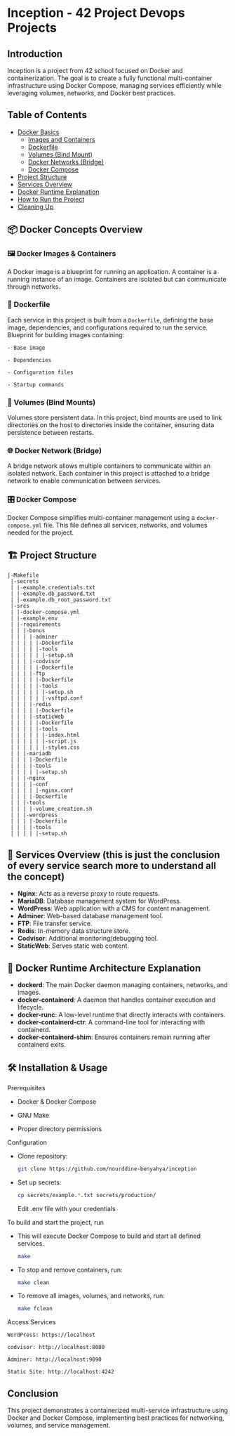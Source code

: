 # Inception - 42 Project Devops Projects

## Introduction
Inception is a project from 42 school focused on Docker and containerization. The goal is to create a fully functional multi-container infrastructure using Docker Compose, managing services efficiently while leveraging volumes, networks, and Docker best practices.

## Table of Contents
- [Docker Basics](#docker-basics)
  - [Images and Containers](#images-and-containers)
  - [Dockerfile](#dockerfile)
  - [Volumes (Bind Mount)](#volumes-bind-mount)
  - [Docker Networks (Bridge)](#docker-networks-bridge)
  - [Docker Compose](#docker-compose)
- [Project Structure](#project-structure)
- [Services Overview](#services-overview)
- [Docker Runtime Explanation](#docker-runtime-explanation)
- [How to Run the Project](#how-to-run-the-project)
- [Cleaning Up](#cleaning-up)

## 📦 Docker Concepts Overview
### 🖼️ Docker Images & Containers
A Docker image is a blueprint for running an application. A container is a running instance of an image. Containers are isolated but can communicate through networks.

### 📄 Dockerfile
Each service in this project is built from a `Dockerfile`, defining the base image, dependencies, and configurations required to run the service.
Blueprint for building images containing:

    - Base image

    - Dependencies

    - Configuration files

    - Startup commands

### 📂 Volumes (Bind Mounts)
Volumes store persistent data. In this project, bind mounts are used to link directories on the host to directories inside the container, ensuring data persistence between restarts.

### 🌐 Docker Network (Bridge)
A bridge network allows multiple containers to communicate within an isolated network. Each container in this project is attached to a bridge network to enable communication between services.

### 🎛️ Docker Compose
Docker Compose simplifies multi-container management using a `docker-compose.yml` file. This file defines all services, networks, and volumes needed for the project.

## 🏗️ Project Structure
```
|-Makefile
 |-secrets
 | |-example.credentials.txt
 | |-example.db_password.txt
 | |-example.db_root_password.txt
 |-srcs
 | |-docker-compose.yml
 | |-example.env
 | |-requirements
 | | |-bonus
 | | | |-adminer
 | | | | |-Dockerfile
 | | | | |-tools
 | | | | | |-setup.sh
 | | | |-codvisor
 | | | | |-Dockerfile
 | | | |-ftp
 | | | | |-Dockerfile
 | | | | |-tools
 | | | | | |-setup.sh
 | | | | | |-vsftpd.conf
 | | | |-redis
 | | | | |-Dockerfile
 | | | |-staticWeb
 | | | | |-Dockerfile
 | | | | |-tools
 | | | | | |-index.html
 | | | | | |-script.js
 | | | | | |-styles.css
 | | |-mariadb
 | | | |-Dockerfile
 | | | |-tools
 | | | | |-setup.sh
 | | |-nginx
 | | | |-conf
 | | | | |-nginx.conf
 | | | |-Dockerfile
 | | |-tools
 | | | |-volume_creation.sh
 | | |-wordpress
 | | | |-Dockerfile
 | | | |-tools
 | | | | |-setup.sh
```

## 🚀 Services Overview (this is just the conclusion of every service search more to understand all the concept)
- **Nginx**: Acts as a reverse proxy to route requests.
- **MariaDB**: Database management system for WordPress.
- **WordPress**: Web application with a CMS for content management.
- **Adminer**: Web-based database management tool.
- **FTP**: File transfer service.
- **Redis**: In-memory data structure store.
- **Codvisor**: Additional monitoring/debugging tool.
- **StaticWeb**: Serves static web content.

## 🔄 Docker Runtime Architecture Explanation
- **dockerd**: The main Docker daemon managing containers, networks, and images.
- **docker-containerd**: A daemon that handles container execution and lifecycle.
- **docker-runc**: A low-level runtime that directly interacts with containers.
- **docker-containerd-ctr**: A command-line tool for interacting with containerd.
- **docker-containerd-shim**: Ensures containers remain running after containerd exits.

## 🛠️ Installation & Usage
  Prerequisites

  - Docker & Docker Compose

  - GNU Make

  - Proper directory permissions

  Configuration

  - Clone repository:
      ```bash
      git clone https://github.com/nourddine-benyahya/inception
      ```

  - Set up secrets:
      ```bash
      cp secrets/example.*.txt secrets/production/
      ```

      Edit .env file with your credentials

  To build and start the project, run

  - This will execute Docker Compose to build and start all defined services.
      ```bash
      make
      ```
  - To stop and remove containers, run:
      ```bash
      make clean
      ```
  - To remove all images, volumes, and networks, run:
      ```bash
      make fclean
    ```

Access Services

    WordPress: https://localhost

    codvisor: http://localhost:8080

    Adminer: http://localhost:9090

    Static Site: http://localhost:4242


## Conclusion
This project demonstrates a containerized multi-service infrastructure using Docker and Docker Compose, implementing best practices for networking, volumes, and service management.

